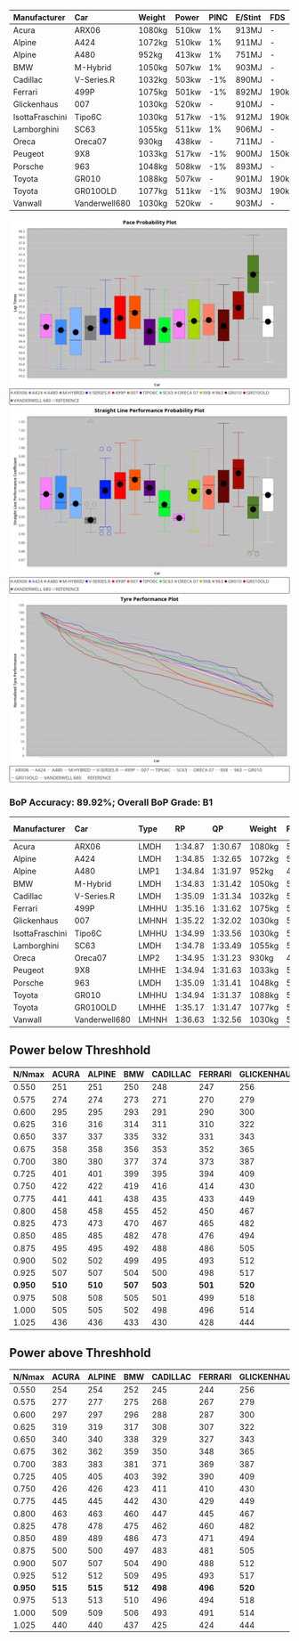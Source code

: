 |Manufacturer|Car|Weight|Power|PINC|E/Stint|FDS|
|:-|:-|:-|:-|:-|:-|:-|
|Acura|ARX06|1080kg|510kw|1%|913MJ|-|
|Alpine|A424|1072kg|510kw|1%|911MJ|-|
|Alpine|A480|952kg|413kw|1%|751MJ|-|
|BMW|M-Hybrid|1050kg|507kw|1%|903MJ|-|
|Cadillac|V-Series.R|1032kg|503kw|-1%|890MJ|-|
|Ferrari|499P|1075kg|501kw|-1%|892MJ|190kph|
|Glickenhaus|007|1030kg|520kw|-|910MJ|-|
|IsottaFraschini|Tipo6C|1030kg|517kw|-1%|912MJ|190kph|
|Lamborghini|SC63|1055kg|511kw|1%|906MJ|-|
|Oreca|Oreca07|930kg|438kw|-|711MJ|-|
|Peugeot|9X8|1033kg|517kw|-1%|900MJ|150kph|
|Porsche|963|1048kg|508kw|-1%|893MJ|-|
|Toyota|GR010|1088kg|507kw|-|901MJ|190kph|
|Toyota|GR010OLD|1077kg|511kw|-1%|903MJ|190kph|
|Vanwall|Vanderwell680|1030kg|520kw|-|903MJ|-|

![PACECHART](./IMG/ACOMETHOD.png)
![STRAIGHTLINEPERFORMANCECHART](./IMG/ACOMETHOD_sp.png)
![TYREPERFORMANCECHART](./IMG/ACOMETHOD_tw.png)

### BoP Accuracy: 89.92%; Overall BoP Grade: B1
|Manufacturer|Car|Type|RP|QP|Weight|Power¹|Threshhold|PINC|Power²|E/Stint|AVG Vmax|FDS|RDLC|L/Stint|BOP-Grade|ModelAccuracy|ModelPoints|Match%|
|:-|:-|:-|:-|:-|:-|:-|:-|:-|:-|:-|:-|:-|:-|:-|:-|:-|:-|:-|
|Acura|ARX06|LMDH|1:34.87|1:30.67|1080kg|510kw|210.0kph|1%|515kw|913MJ|298.54kph|-|0.98|40|-C1|100.00%|995|76.72%|
|Alpine|A424|LMDH|1:34.85|1:32.65|1072kg|510kw|210.0kph|1%|515kw|911MJ|298.56kph|-|0.99|40|~A1|80.53%|517|98.79%|
|Alpine|A480|LMP1|1:34.84|1:31.97|952kg|413kw|210.0kph|1%|417kw|751MJ|294.87kph|-|0.97|37|~A1|59.62%|840|100.00%|
|BMW|M-Hybrid|LMDH|1:34.83|1:31.42|1050kg|507kw|210.0kph|1%|512kw|903MJ|295.70kph|-|1.02|40|-B1|98.60%|1690|87.54%|
|Cadillac|V-Series.R|LMDH|1:35.09|1:31.34|1032kg|503kw|210.0kph|-1%|498kw|890MJ|299.36kph|-|1.03|40|~A1|88.58%|2033|98.69%|
|Ferrari|499P|LMHHU|1:35.16|1:31.62|1075kg|501kw|210.0kph|-1%|496kw|892MJ|299.32kph|190kph|1.02|40|~A1|84.67%|2303|100.00%|
|Glickenhaus|007|LMHNH|1:35.22|1:32.02|1030kg|520kw|210.0kph|-|520kw|910MJ|303.42kph|-|0.96|40|~A1|96.64%|1639|100.00%|
|IsottaFraschini|Tipo6C|LMHHU|1:34.99|1:33.56|1030kg|517kw|210.0kph|-1%|512kw|912MJ|301.46kph|190kph|1.08|40|+B1|66.67%|96|89.44%|
|Lamborghini|SC63|LMDH|1:34.78|1:33.49|1055kg|511kw|210.0kph|1%|516kw|906MJ|297.55kph|-|1.04|40|-B1|96.77%|419|86.21%|
|Oreca|Oreca07|LMP2|1:34.95|1:31.23|930kg|438kw|210.0kph|-|438kw|711MJ|296.14kph|-|0.97|37|+B2|100.00%|2206|83.49%|
|Peugeot|9X8|LMHHE|1:34.94|1:31.63|1033kg|517kw|210.0kph|-1%|512kw|900MJ|299.95kph|150kph|1.03|40|~A1|87.16%|2572|100.00%|
|Porsche|963|LMDH|1:35.09|1:31.41|1048kg|508kw|210.0kph|-1%|503kw|893MJ|299.42kph|-|1.01|40|~A1|93.05%|5740|100.00%|
|Toyota|GR010|LMHHU|1:34.94|1:31.37|1088kg|507kw|210.0kph|-|507kw|901MJ|299.62kph|190kph|1.01|40|~A1|90.17%|3255|98.46%|
|Toyota|GR010OLD|LMHHE|1:35.17|1:31.47|1077kg|511kw|210.0kph|-1%|506kw|903MJ|301.98kph|190kph|1.02|40|~A1|85.24%|1322|100.00%|
|Vanwall|Vanderwell680|LMHNH|1:36.63|1:32.56|1030kg|520kw|210.0kph|-|520kw|903MJ|297.20kph|-|1.01|40|+Ω1|91.33%|611|29.43%|

## Power below Threshhold
|N/Nmax|ACURA|ALPINE|BMW|CADILLAC|FERRARI|GLICKENHAUS|ISOTTAFRASCHINI|LAMBORGHINI|ORECA|PEUGEOT|PORSCHE|TOYOTA|TOYOTA|VANWALL|​|RPM|A480|
|:-|:-|:-|:-|:-|:-|:-|:-|:-|:-|:-|:-|:-|:-|:-|:-|:-|:-|
|0.550|251|251|250|248|247|256|255|252|216|255|250|250|252|256|​|--|-|
|0.575|274|274|273|271|270|279|278|275|235|278|273|273|275|279|​|--|-|
|0.600|295|295|293|291|290|300|298|295|253|298|293|293|295|300|​|--|-|
|0.625|316|316|314|311|310|322|320|316|271|320|314|314|316|322|​|--|-|
|0.650|337|337|335|332|331|343|341|337|289|341|335|335|337|343|​|--|-|
|0.675|358|358|356|353|352|365|363|359|308|363|357|356|359|365|​|--|-|
|0.700|380|380|377|374|373|387|385|380|326|385|378|377|380|387|​|--|-|
|0.725|401|401|399|395|394|409|407|402|344|407|399|399|402|409|​|--|-|
|0.750|422|422|419|416|414|430|427|422|362|427|420|419|422|430|​|--|-|
|0.775|441|441|438|435|433|449|446|441|378|446|439|438|441|449|​|5000|244|
|0.800|458|458|455|452|450|467|464|459|393|464|456|455|459|467|​|5500|288|
|0.825|473|473|470|467|465|482|479|474|406|479|471|470|474|482|​|6000|321|
|0.850|485|485|482|478|476|494|491|485|417|491|483|482|485|494|​|6500|363|
|0.875|495|495|492|488|486|505|502|496|425|502|493|492|496|505|​|7000|406|
|0.900|502|502|499|495|493|512|509|503|431|509|500|499|503|512|​|7500|416|
|0.925|507|507|504|500|498|517|514|508|435|514|505|504|508|517|​|8000|412|
|**0.950**|**510**|**510**|**507**|**503**|**501**|**520**|**517**|**511**|**438**|**517**|**508**|**507**|**511**|**520**|**​**|**8500**|**415**|
|0.975|508|508|505|501|499|518|515|509|437|515|506|505|509|518|​|9000|208|
|1.000|505|505|502|498|496|514|511|505|433|511|503|502|505|514|​|--|-|
|1.025|436|436|433|430|428|444|441|436|374|441|434|433|436|444|​|--|-|

## Power above Threshhold
|N/Nmax|ACURA|ALPINE|BMW|CADILLAC|FERRARI|GLICKENHAUS|ISOTTAFRASCHINI|LAMBORGHINI|ORECA|PEUGEOT|PORSCHE|TOYOTA|TOYOTA|VANWALL|​|RPM|A480|
|:-|:-|:-|:-|:-|:-|:-|:-|:-|:-|:-|:-|:-|:-|:-|:-|:-|:-|
|0.550|254|254|252|245|244|256|252|254|216|252|248|250|249|256|​|--|-|
|0.575|277|277|275|268|267|279|275|277|235|275|271|273|272|279|​|--|-|
|0.600|297|297|296|288|287|300|296|298|253|296|291|293|292|300|​|--|-|
|0.625|319|319|317|308|307|322|317|319|271|317|311|314|313|322|​|--|-|
|0.650|340|340|338|329|327|343|338|340|289|338|332|335|334|343|​|--|-|
|0.675|362|362|359|350|348|365|359|362|308|359|353|356|355|365|​|--|-|
|0.700|383|383|381|371|369|387|381|384|326|381|374|377|377|387|​|--|-|
|0.725|405|405|403|392|390|409|403|406|344|403|395|399|398|409|​|--|-|
|0.750|426|426|423|411|410|430|423|427|362|423|416|419|418|430|​|--|-|
|0.775|445|445|442|430|429|449|442|446|378|442|435|438|437|449|​|5000|244|
|0.800|463|463|460|447|445|467|460|463|393|460|452|455|454|467|​|5500|288|
|0.825|478|478|475|462|460|482|475|478|406|475|467|470|469|482|​|6000|321|
|0.850|489|489|486|473|471|494|486|490|417|486|478|482|481|494|​|6500|363|
|0.875|500|500|497|483|481|505|497|501|425|497|488|492|491|505|​|7000|406|
|0.900|507|507|504|490|488|512|504|508|431|504|495|499|498|512|​|7500|416|
|0.925|512|512|509|495|493|517|509|513|435|509|500|504|503|517|​|8000|412|
|**0.950**|**515**|**515**|**512**|**498**|**496**|**520**|**512**|**516**|**438**|**512**|**503**|**507**|**506**|**520**|**​**|**8500**|**415**|
|0.975|513|513|510|496|494|518|510|514|437|510|501|505|504|518|​|9000|208|
|1.000|509|509|506|493|491|514|506|510|433|506|498|502|501|514|​|--|-|
|1.025|440|440|437|425|424|444|437|441|374|437|430|433|432|444|​|--|-|
